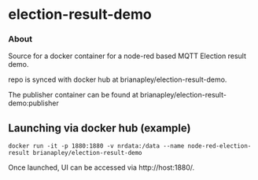 election-result-demo
======================

### About

Source for a docker container for a node-red based MQTT Election result demo.

repo is synced with docker hub at brianapley/election-result-demo.

The publisher container can be found at brianapley/election-result-demo:publisher

## Launching via docker hub (example)

```
docker run -it -p 1880:1880 -v nrdata:/data --name node-red-election-result brianapley/election-result-demo
```

Once launched, UI can be accessed via http://host:1880/.

